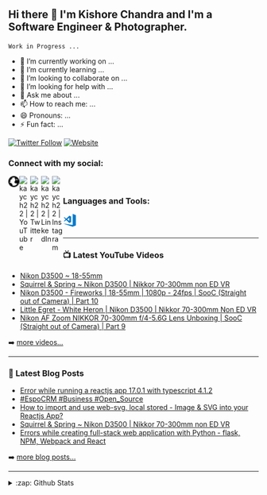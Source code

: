 <!-- ### Hi there 👋 I'm Kishore Chandra -->

<!-- **kaych22/kaych22** is a ✨ _special_ ✨ repository because its `README.md` (this file) appears on your GitHub profile. -->

## Hi there 👋 I'm Kishore Chandra and I'm a Software Engineer & Photographer.
    
    Work in Progress ...

- 🔭 I’m currently working on ...
- 🌱 I’m currently learning ...
- 👯 I’m looking to collaborate on ...
- 🤔 I’m looking for help with ...
- 💬 Ask me about ...
- 📫 How to reach me: ...
- 😄 Pronouns: ...
- ⚡ Fun fact: ...


[![Twitter Follow](https://img.shields.io/twitter/follow/kashyapkashyp?color=1DA1F2&logo=twitter&style=for-the-badge)](https://twitter.com/intent/follow?original_referer=https%3A%2F%2Fgithub.com%2Fkashyapkashyp&screen_name=kashyapkashyp)
[![Website](https://img.shields.io/website?label=factya.blogspot.com&style=for-the-badge&url=https%3A%2F%2Ffactya.blogspot.com)](http://factya.blogspot.com)


### Connect with my social:

[<img align="left" alt="factya.blogspot.com" width="22px" src="https://raw.githubusercontent.com/iconic/open-iconic/master/svg/globe.svg" />][website]
[<img align="left" alt="kaych22 | YouTube" width="22px" src="https://cdn.jsdelivr.net/npm/simple-icons@v3/icons/youtube.svg" />][youtube]
[<img align="left" alt="kaych22 | Twitter" width="22px" src="https://cdn.jsdelivr.net/npm/simple-icons@v3/icons/twitter.svg" />][twitter]
[<img align="left" alt="kaych22 | LinkedIn" width="22px" src="https://cdn.jsdelivr.net/npm/simple-icons@v3/icons/linkedin.svg" />][linkedin]
[<img align="left" alt="kaych22 | Instagram" width="22px" src="https://cdn.jsdelivr.net/npm/simple-icons@v3/icons/instagram.svg" />][instagram]

<br />

### Languages and Tools:

<img align="left" alt="Visual Studio Code" width="26px" src="https://raw.githubusercontent.com/github/explore/80688e429a7d4ef2fca1e82350fe8e3517d3494d/topics/visual-studio-code/visual-studio-code.png" />

<br />
<br />

---

### 📺 Latest YouTube Videos

<!-- YOUTUBE:START -->
- [Nikon D3500 ~ 18-55mm](https://www.youtube.com/watch?v=Oop71OfXPBc)
- [Squirrel & Spring ~ Nikon D3500 | Nikkor 70-300mm non ED VR](https://www.youtube.com/watch?v=Sgi-8vOzQco)
- [Nikon D3500 - Fireworks | 18-55mm | 1080p - 24fps | SooC (Straight out of Camera) | Part 10](https://www.youtube.com/watch?v=jpZTuCN8hP4)
- [Little Egret - White Heron | Nikon D3500 | Nikkor 70-300mm Non ED VR](https://www.youtube.com/watch?v=2sAlrYsKnj4)
- [Nikon AF Zoom NIKKOR 70-300mm f/4-5.6G Lens Unboxing |  SooC (Straight out of Camera) | Part 9](https://www.youtube.com/watch?v=z8CQ5GjMoh0)
<!-- YOUTUBE:END -->

➡️ [more videos...](https://www.youtube.com/channel/UCDR585XSUwK6DUQR7CHy9VA)

---

### 📕 Latest Blog Posts

<!-- BLOG-POST-LIST:START -->
- [Error while running a reactjs app 17.0.1 with typescript 4.1.2](http://factya.blogspot.com/2021/06/error-while-running-reactjs-app-1701.html)
- [#EspoCRM #Business #Open_Source](http://factya.blogspot.com/2021/05/espocrm-business-opensource.html)
- [How to import and use web-svg, local stored - Image & SVG into your Reactjs App?](http://factya.blogspot.com/2021/03/how-to-use-image-svg-in-your-reactjs-app.html)
- [Squirrel & Spring ~ Nikon D3500 | Nikkor 70-300mm non ED VR](http://factya.blogspot.com/2021/03/squirrel-spring-nikon-d3500-nikkor-70.html)
- [Errors while creating full-stack web application with Python - flask, NPM, Webpack and React](http://factya.blogspot.com/2021/03/errors-while-creating-full-stack-web.html)
<!-- BLOG-POST-LIST:END -->

➡️ [more blog posts...](http://factya.blogspot.com/)

---


<details>
  <summary>:zap: Github Stats</summary>

  <img align="left" alt="kaych22's Github Stats" src="https://github-readme-stats.kaych22.vercel.app/api?username=kaych22&show_icons=true&hide_border=true" />

</details>

[website]: http://factya.blogspot.com/
[twitter]: https://twitter.com/
[youtube]: https://youtube.com/
[instagram]: https://instagram.com/
[linkedin]: https://linkedin.com/in/
